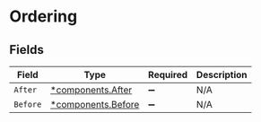 # Ordering


## Fields

| Field                                                   | Type                                                    | Required                                                | Description                                             |
| ------------------------------------------------------- | ------------------------------------------------------- | ------------------------------------------------------- | ------------------------------------------------------- |
| `After`                                                 | [*components.After](../../models/components/after.md)   | :heavy_minus_sign:                                      | N/A                                                     |
| `Before`                                                | [*components.Before](../../models/components/before.md) | :heavy_minus_sign:                                      | N/A                                                     |